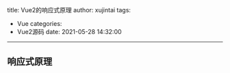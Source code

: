 title: Vue2的响应式原理
author: xujintai
tags:
  - Vue
categories:
  - Vue2源码
date: 2021-05-28 14:32:00
---
## 响应式原理